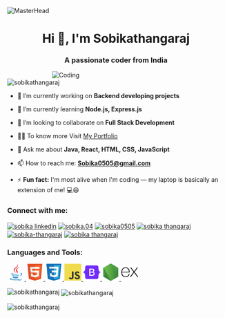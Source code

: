 ![MasterHead](https://academicresourcecenter.harvard.edu/files/2023/10/ARC_Website_Content_Note_Taking.jpeg)

<h1 align="center">Hi 👋, I'm Sobikathangaraj</h1>
<h3 align="center">A passionate coder from India</h3>
<img align="right" alt="Coding" width="400" src="https://th.bing.com/th/id/OIP.czm4-mGcvt88xix7Ero1BwHaFj?rs=1&pid=ImgDetMain">
<p align="left"> <img src="https://komarev.com/ghpvc/?username=sobikathangaraj&label=Profile%20views&color=0e75b6&style=flat" alt="sobikathangaraj" /> </p>

- 🔭 I’m currently working on **Backend developing projects**

- 🌱 I’m currently learning **Node.js, Express.js**

- 👯 I’m looking to collaborate on **Full Stack Development**

- 👨‍💻 To know more Visit [My Portfolio](https://sobikapersonalwebsite.my.canva.site/sobika-thangaraj)

- 💬 Ask me about **Java, React, HTML, CSS, JavaScript**

- 📫 How to reach me: **Sobika0505@gmail.com**

- ⚡ **Fun fact:** I'm most alive when I'm coding — my laptop is basically an extension of me! 💻😄

<h3 align="left">Connect with me:</h3>
<p align="left">
<a href="https://www.linkedin.com/in/sobika-t-8967b9256" target="blank"><img align="center" src="https://raw.githubusercontent.com/rahuldkjain/github-profile-readme-generator/master/src/images/icons/Social/linked-in-alt.svg" alt="sobika linkedin" height="30" width="40" /></a>
<a href="https://instagram.com/sobika.04" target="blank"><img align="center" src="https://raw.githubusercontent.com/rahuldkjain/github-profile-readme-generator/master/src/images/icons/Social/instagram.svg" alt="sobika.04" height="30" width="40" /></a>
<a href="https://www.codechef.com/users/sobika0505" target="blank"><img align="center" src="https://cdn.jsdelivr.net/npm/simple-icons@3.1.0/icons/codechef.svg" alt="sobika0505" height="30" width="40" /></a>
<a href=[https://www.hackerrank.com/profile/sobika0505]" target="blank"><img align="center" src="https://raw.githubusercontent.com/rahuldkjain/github-profile-readme-generator/master/src/images/icons/Social/hackerrank.svg" alt="sobika thangaraj" height="30" width="40" /></a>
<a href="https://leetcode.com/profile/SobikaThangaraj" target="blank"><img align="center" src="https://raw.githubusercontent.com/rahuldkjain/github-profile-readme-generator/master/src/images/icons/Social/leet-code.svg" alt="sobika-thangaraj" height="30" width="40" /></a>
<a href="[https://auth.geeksforgeeks.org/user/sobika thangara](https://www.geeksforgeeks.org/user/sobikae1ek/)j" target="blank"><img align="center" src="https://raw.githubusercontent.com/rahuldkjain/github-profile-readme-generator/master/src/images/icons/Social/geeks-for-geeks.svg" alt="sobika thangaraj" height="30" width="40" /></a>
</p>

<h3 align="left">Languages and Tools:</h3>
<p align="left">
  <a href="https://www.java.com" target="_blank" rel="noreferrer"> 
    <img src="https://raw.githubusercontent.com/devicons/devicon/master/icons/java/java-original.svg" alt="java" width="40" height="40"/> 
  </a> 
  <a href="https://developer.mozilla.org/en-US/docs/Web/HTML" target="_blank" rel="noreferrer"> 
    <img src="https://raw.githubusercontent.com/devicons/devicon/master/icons/html5/html5-original.svg" alt="html" width="40" height="40"/> 
  </a> 
  <a href="https://developer.mozilla.org/en-US/docs/Web/CSS" target="_blank" rel="noreferrer"> 
    <img src="https://raw.githubusercontent.com/devicons/devicon/master/icons/css3/css3-original.svg" alt="css" width="40" height="40"/> 
  </a> 
  <a href="https://developer.mozilla.org/en-US/docs/Web/JavaScript" target="_blank" rel="noreferrer"> 
    <img src="https://raw.githubusercontent.com/devicons/devicon/master/icons/javascript/javascript-original.svg" alt="javascript" width="40" height="40"/> 
  </a> 
  <a href="https://getbootstrap.com" target="_blank" rel="noreferrer"> 
    <img src="https://raw.githubusercontent.com/devicons/devicon/master/icons/bootstrap/bootstrap-plain.svg" alt="bootstrap" width="40" height="40"/> 
  </a> 
  <a href="https://nodejs.org" target="_blank" rel="noreferrer"> 
    <img src="https://raw.githubusercontent.com/devicons/devicon/master/icons/nodejs/nodejs-original.svg" alt="nodejs" width="40" height="40"/> 
  </a> 
  <a href="https://expressjs.com" target="_blank" rel="noreferrer"> 
    <img src="https://raw.githubusercontent.com/devicons/devicon/master/icons/express/express-original.svg" alt="express" width="40" height="40" style="background-color:white;"/> 
  </a>
</p>

<p><img align="left" src="https://github-readme-stats.vercel.app/api/top-langs?username=sobikathangaraj&show_icons=true&locale=en&layout=compact" alt="sobikathangaraj" /></p>

<p>&nbsp;<img align="center" src="https://github-readme-stats.vercel.app/api?username=sobikathangaraj&show_icons=true&locale=en" alt="sobikathangaraj" /></p>

<p><img align="center" src="https://github-readme-streak-stats.herokuapp.com/?user=sobikathangaraj&" alt="sobikathangaraj" /></p>
